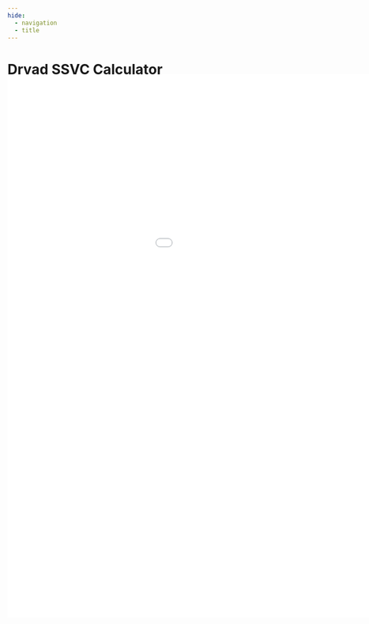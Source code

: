 ```yaml
---
hide:
  - navigation
  - title
---
```


# Dryad SSVC Calculator

<style>
.sembed {
  min-width: 1200px;
  min-height: 1100px;
  margin-top: -5%;
  z-index: 1;
  position: relative;
}
</style>

<iframe src="findex.html" class="sembed" style="border: 0px"></iframe>

<script>
  console.log("Loaded");
</script>
